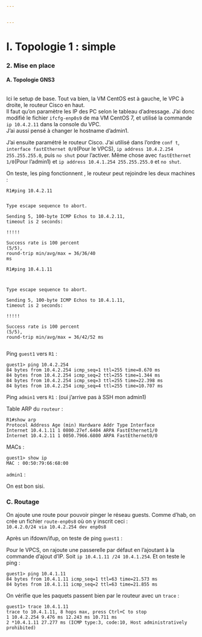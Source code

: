 ```yaml
---


---
```


<h1 id="i.-topologie-1--simple">I. Topologie 1 : simple</h1>
<h3 id="mise-en-place">2. Mise en place</h3>
<h4 id="a.-topologie-gns3">A. Topologie GNS3</h4>
<p><img src="https://i.imgur.com/vStbWYa.png" alt=""></p>
<p>Ici le setup de base. Tout va bien, la VM CentOS est à gauche, le VPC à droite, le routeur Cisco en haut.<br>
Il faut qu’on paramètre les IP des PC selon le tableau d’adressage. J’ai donc modifié le fichier <code>ifcfg-enp0s9</code> de ma VM CentOS 7, et utilisé la commande <code>ip 10.4.2.11</code> dans la console du VPC.<br>
J’ai aussi pensé à changer le hostname d’admin1.</p>
<p>J’ai ensuite paramétré le routeur Cisco. J’ai utilisé dans l’ordre <code>conf t</code>, <code>interface fastEthernet 0/0</code>(Pour le VPCS), <code>ip address 10.4.2.254 255.255.255.0</code>, puis <code>no shut</code> pour l’activer. Même chose avec <code>fastEthernet 1/0</code>(Pour l’admin1) et <code>ip address 10.4.1.254 255.255.255.0</code> et <code>no shut</code>.</p>
<p>On teste, les ping fonctionnent , le routeur peut rejoindre les deux machines :</p>
<pre class=" language-bash"><code class="prism  language-bash">R1<span class="token comment">#ping 10.4.2.11  </span>
  
Type escape sequence to abort.  
Sending 5, 100-byte ICMP Echos to 10.4.2.11, <span class="token function">timeout</span> is 2 seconds:  
<span class="token operator">!</span><span class="token operator">!</span><span class="token operator">!</span><span class="token operator">!</span><span class="token operator">!</span>  
Success rate is 100 percent <span class="token punctuation">(</span>5/5<span class="token punctuation">)</span>, round-trip min/avg/max <span class="token operator">=</span> 36/36/40 ms  
R1<span class="token comment">#ping 10.4.1.11  </span>
  
Type escape sequence to abort.  
Sending 5, 100-byte ICMP Echos to 10.4.1.11, <span class="token function">timeout</span> is 2 seconds:  
<span class="token operator">!</span><span class="token operator">!</span><span class="token operator">!</span><span class="token operator">!</span><span class="token operator">!</span>  
Success rate is 100 percent <span class="token punctuation">(</span>5/5<span class="token punctuation">)</span>, round-trip min/avg/max <span class="token operator">=</span> 36/42/52 ms
</code></pre>
<p>Ping <code>guest1</code> vers <code>R1</code> :</p>
<pre class=" language-bash"><code class="prism  language-bash">guest1<span class="token operator">&gt;</span> <span class="token function">ping</span> 10.4.2.254  
84 bytes from 10.4.2.254 icmp_seq<span class="token operator">=</span>1 ttl<span class="token operator">=</span>255 time<span class="token operator">=</span>8.670 ms  
84 bytes from 10.4.2.254 icmp_seq<span class="token operator">=</span>2 ttl<span class="token operator">=</span>255 time<span class="token operator">=</span>1.344 ms  
84 bytes from 10.4.2.254 icmp_seq<span class="token operator">=</span>3 ttl<span class="token operator">=</span>255 time<span class="token operator">=</span>22.398 ms  
84 bytes from 10.4.2.254 icmp_seq<span class="token operator">=</span>4 ttl<span class="token operator">=</span>255 time<span class="token operator">=</span>10.707 ms
</code></pre>
<p>Ping <code>admin1</code> vers <code>R1</code> : (oui j’arrive pas à SSH mon admin1)<br>
<img src="https://i.imgur.com/rvP351H.png" alt=""></p>
<p>Table ARP du <code>routeur</code> :</p>
<pre class=" language-bash"><code class="prism  language-bash">R1<span class="token comment">#show arp  </span>
Protocol Address Age <span class="token punctuation">(</span>min<span class="token punctuation">)</span> Hardware Addr Type Interface  
Internet 10.4.1.11 1 0800.27ef.6404 ARPA FastEthernet1/0  
Internet 10.4.2.11 1 0050.7966.6800 ARPA FastEthernet0/0
</code></pre>
<p>MACs :</p>
<pre class=" language-bash"><code class="prism  language-bash">guest1<span class="token operator">&gt;</span> show ip
MAC <span class="token keyword">:</span> 00:50:79:66:68:00
</code></pre>
<p><code>admin1</code> :<br>
<img src="https://i.imgur.com/iZpRAaj.png" alt=""></p>
<p>On est bon sisi.</p>
<h3 id="c.-routage">C. Routage</h3>
<p>On ajoute une route pour pouvoir pinger le réseau guests. Comme d’hab, on crée un fichier <code>route-enp0s8</code> où on y inscrit ceci :<br>
<code>10.4.2.0/24 via 10.4.2.254 dev enp0s8</code></p>
<p>Après un ifdown/ifup, on teste de ping <code>guest1</code> :<br>
<img src="https://i.imgur.com/kWTsoco.png" alt=""></p>
<p>Pour le VPCS, on rajoute une passerelle par défaut en l’ajoutant à la commande d’ajout d’IP. Soit <code>ip 10.4.1.11 /24 10.4.1.254</code>. Et on teste le ping :</p>
<pre class=" language-bash"><code class="prism  language-bash">guest1<span class="token operator">&gt;</span> <span class="token function">ping</span> 10.4.1.11  
84 bytes from 10.4.1.11 icmp_seq<span class="token operator">=</span>1 ttl<span class="token operator">=</span>63 time<span class="token operator">=</span>21.573 ms  
84 bytes from 10.4.1.11 icmp_seq<span class="token operator">=</span>2 ttl<span class="token operator">=</span>63 time<span class="token operator">=</span>21.855 ms
</code></pre>
<p>On vérifie que les paquets passent bien par le routeur avec un <code>trace</code> :</p>
<pre class=" language-bash"><code class="prism  language-bash">guest1<span class="token operator">&gt;</span> trace 10.4.1.11  
trace to 10.4.1.11, 8 hops max, press Ctrl+C to stop  
1 10.4.2.254 9.476 ms 12.243 ms 10.711 ms  
2 *10.4.1.11 27.277 ms <span class="token punctuation">(</span>ICMP type:3, code:10, Host administratively prohibited<span class="token punctuation">)</span>
</code></pre>

